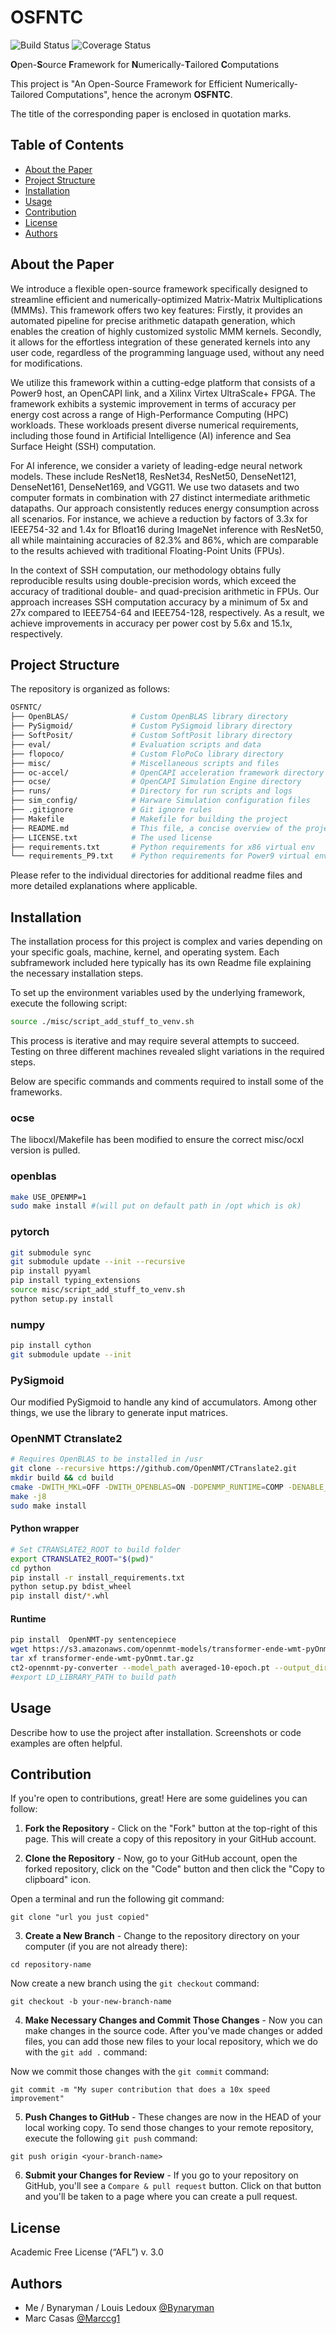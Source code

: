 # OSFNTC

![Build Status](https://travis-ci.com/user/repo.svg?branch=master)
![Coverage Status](https://coveralls.io/repos/github/user/repo/badge.svg?branch=master)

**O**pen-**S**ource **F**ramework for **N**umerically-**T**ailored **C**omputations

This project is "An Open-Source Framework for Efficient Numerically-Tailored Computations", hence the acronym **OSFNTC**.

The title of the corresponding paper is enclosed in quotation marks.

## Table of Contents
- [About the Paper](#about-the-paper)
- [Project Structure](#project-structure)
- [Installation](#installation)
- [Usage](#usage)
- [Contribution](#contribution)
- [License](#license)
- [Authors](#authors)

## About the Paper

We introduce a flexible open-source framework specifically designed to streamline efficient and numerically-optimized Matrix-Matrix Multiplications (MMMs). This framework offers two key features: Firstly, it provides an automated pipeline for precise arithmetic datapath generation, which enables the creation of highly customized systolic MMM kernels. Secondly, it allows for the effortless integration of these generated kernels into any user code, regardless of the programming language used, without any need for modifications.

We utilize this framework within a cutting-edge platform that consists of a Power9 host, an OpenCAPI link, and a Xilinx Virtex UltraScale+ FPGA. The framework exhibits a systemic improvement in terms of accuracy per energy cost across a range of High-Performance Computing (HPC) workloads. These workloads present diverse numerical requirements, including those found in Artificial Intelligence (AI) inference and Sea Surface Height (SSH) computation.

For AI inference, we consider a variety of leading-edge neural network models. These include ResNet18, ResNet34, ResNet50, DenseNet121, DenseNet161, DenseNet169, and VGG11. We use two datasets and two computer formats in combination with 27 distinct intermediate arithmetic datapaths. Our approach consistently reduces energy consumption across all scenarios. For instance, we achieve a reduction by factors of 3.3x for IEEE754-32 and 1.4x for Bfloat16 during ImageNet inference with ResNet50, all while maintaining accuracies of 82.3% and 86%, which are comparable to the results achieved with traditional Floating-Point Units (FPUs).

In the context of SSH computation, our methodology obtains fully reproducible results using double-precision words, which exceed the accuracy of traditional double- and quad-precision arithmetic in FPUs. Our approach increases SSH computation accuracy by a minimum of 5x and 27x compared to IEEE754-64 and IEEE754-128, respectively. As a result, we achieve improvements in accuracy per power cost by 5.6x and 15.1x, respectively.

## Project Structure

The repository is organized as follows:

```bash
OSFNTC/
├── OpenBLAS/              # Custom OpenBLAS library directory
├── PySigmoid/             # Custom PySigmoid library directory
├── SoftPosit/             # Custom SoftPosit library directory
├── eval/                  # Evaluation scripts and data
├── flopoco/               # Custom FloPoCo library directory
├── misc/                  # Miscellaneous scripts and files
├── oc-accel/              # OpenCAPI acceleration framework directory
├── ocse/                  # OpenCAPI Simulation Engine directory
├── runs/                  # Directory for run scripts and logs
├── sim_config/            # Harware Simulation configuration files
├── .gitignore             # Git ignore rules
├── Makefile               # Makefile for building the project
├── README.md              # This file, a concise overview of the project
├── LICENSE.txt            # The used license
├── requirements.txt       # Python requirements for x86 virtual env
└── requirements_P9.txt    # Python requirements for Power9 virtual env

```

Please refer to the individual directories for additional readme files and more detailed explanations where applicable.

## Installation

The installation process for this project is complex and varies depending on your specific goals, machine, kernel, and operating system. Each subframework included here typically has its own Readme file explaining the necessary installation steps.

To set up the environment variables used by the underlying framework, execute the following script:

```bash
source ./misc/script_add_stuff_to_venv.sh
```

This process is iterative and may require several attempts to succeed. Testing on three different machines revealed slight variations in the required steps.

Below are specific commands and comments required to install some of the frameworks.

### ocse
The libocxl/Makefile has been modified to ensure the correct misc/ocxl version is pulled.

### openblas
```bash
make USE_OPENMP=1
sudo make install #(will put on default path in /opt which is ok)
```

### pytorch
```bash
git submodule sync
git submodule update --init --recursive
pip install pyyaml
pip install typing_extensions
source misc/script_add_stuff_to_venv.sh
python setup.py install
```

### numpy
```bash
pip install cython
git submodule update --init
```
### PySigmoid
Our modified PySigmoid to handle any kind of accumulators.
Among other things, we use  the library to generate input matrices.

### OpenNMT Ctranslate2
```bash
# Requires OpenBLAS to be installed in /usr
git clone --recursive https://github.com/OpenNMT/CTranslate2.git
mkdir build && cd build
cmake -DWITH_MKL=OFF -DWITH_OPENBLAS=ON -DOPENMP_RUNTIME=COMP -DENABLE_CPU_DISPATCH=OFF ..
make -j8
sudo make install
```

#### Python wrapper
```bash
# Set CTRANSLATE2_ROOT to build folder
export CTRANSLATE2_ROOT="$(pwd)"
cd python
pip install -r install_requirements.txt
python setup.py bdist_wheel
pip install dist/*.whl
```

#### Runtime
```bash
pip install  OpenNMT-py sentencepiece
wget https://s3.amazonaws.com/opennmt-models/transformer-ende-wmt-pyOnmt.tar.gz
tar xf transformer-ende-wmt-pyOnmt.tar.gz
ct2-opennmt-py-converter --model_path averaged-10-epoch.pt --output_dir ende_ctranslate2
#export LD_LIBRARY_PATH to build path
```


## Usage

Describe how to use the project after installation. Screenshots or code examples are often helpful.

## Contribution

If you're open to contributions, great! Here are some guidelines you can follow:

1. **Fork the Repository** - Click on the "Fork" button at the top-right of this page. This will create a copy of this repository in your GitHub account.

2. **Clone the Repository** - Now, go to your GitHub account, open the forked repository, click on the "Code" button and then click the "Copy to clipboard" icon.

Open a terminal and run the following git command:

```
git clone "url you just copied"
```

3. **Create a New Branch** - Change to the repository directory on your computer (if you are not already there):

```
cd repository-name
```

Now create a new branch using the `git checkout` command:

```
git checkout -b your-new-branch-name
```

4. **Make Necessary Changes and Commit Those Changes** - Now you can make changes in the source code. After you've made changes or added files, you can add those new files to your local repository, which we do with the `git add .` command:

Now we commit those changes with the `git commit` command:

```
git commit -m "My super contribution that does a 10x speed improvement"
```

5. **Push Changes to GitHub** - These changes are now in the HEAD of your local working copy. To send those changes to your remote repository, execute the following `git push` command:

```
git push origin <your-branch-name>
```

6. **Submit your Changes for Review** - If you go to your repository on GitHub, you'll see a `Compare & pull request` button. Click on that button and you'll be taken to a page where you can create a pull request.

## License

Academic Free License (“AFL”) v. 3.0

## Authors

- Me / Bynaryman / Louis Ledoux [@Bynaryman](https://github.com/Bynaryman)
- Marc Casas [@Marccg1](https://github.com/Marccg1)


